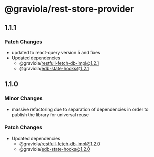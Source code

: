 # @graviola/rest-store-provider

## 1.1.1

### Patch Changes

- updated to react-query version 5 and fixes
- Updated dependencies
  - @graviola/restfull-fetch-db-impl@1.2.1
  - @graviola/edb-state-hooks@1.2.1

## 1.1.0

### Minor Changes

- massive refactoring due to separation of dependencies in order to publish the library for universal reuse

### Patch Changes

- Updated dependencies
  - @graviola/restfull-fetch-db-impl@1.2.0
  - @graviola/edb-state-hooks@1.2.0
